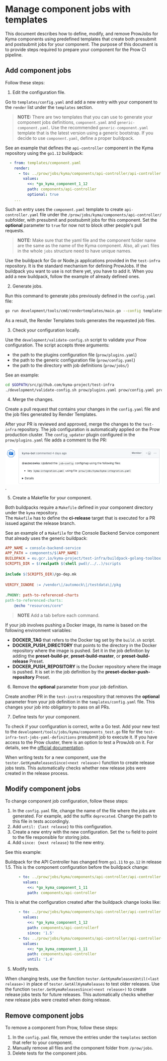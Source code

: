 # Manage component jobs with templates

This document describes how to define, modify, and remove ProwJobs for Kyma components using predefined templates that create both presubmit and postsubmit jobs for your component. The purpose of this document is to provide steps required to prepare your component for the Prow CI pipeline.

## Add component jobs

Follow these steps:

1. Edit the configuration file.

Go to `templates/config.yaml` and add a new entry with your component to the `render` list under the `templates` section.

>**NOTE:** There are two templates that you can use to generate your component jobs definitions, `component.yaml` and `generic-component.yaml`. Use the recommended `generic-component.yaml` template that is the latest version using a generic bootstrap. If you decide to use `component.yaml`, define a proper buildpack.  

See an example that defines the `api-controller` component in the Kyma repository using the `go1.12` buildpack:

```yaml
  - from: templates/component.yaml
    render:
      - to: ../prow/jobs/kyma/components/api-controller/api-controller.yaml
        values:
          <<: *go_kyma_component_1_12
          path: components/api-controller
          optional: true
    ...
```

Such an entry uses the `component.yaml` template to create `api-controller.yaml` file under the `/prow/jobs/kyma/components/api-controller/` subfolder, with presubmit and postsubmit jobs for this component. Set the **optional** parameter to `true` for now not to block other people's pull requests.

> **NOTE:** Make sure that the yaml file and the component folder name are the same as the name of the Kyma component. Also, all `yaml` files in the whole `jobs` structure need to have unique names.

Use the buildpack for Go or Node.js applications provided in the `test-infra` repository. It is the standard mechanism for defining ProwJobs. If the buildpack you want to use is not there yet, you have to add it. When you add a new buildpack, follow the example of already defined ones.

2. Generate jobs.

Run this command to generate jobs previously defined in the `config.yaml` file:

```bash
go run development/tools/cmd/rendertemplates/main.go --config templates/config.yaml
```

As a result, the Render Templates tools generates the requested job files.

3. Check your configuration locally.

Use the `development/validate-config.sh` script to validate your Prow configuration. The script accepts three arguments:

- the path to the plugins configuration file (`prow/plugins.yaml`)
- the path to the generic configuration file (`prow/config.yaml`)
- the path to the directory with job definitions (`prow/jobs/`)

See an example:

```bash
cd $GOPATH/src/github.com/kyma-project/test-infra
./development/validate-config.sh prow/plugins.yaml prow/config.yaml prow/jobs/
```

4. Merge the changes.

Create a pull request that contains your changes in the `config.yaml` file and the job files generated by Render Templates.

After your PR is reviewed and approved, merge the changes to the `test-infra` repository. The job configuration is automatically applied on the Prow production cluster. The `config_updater` plugin configured in the `prow/plugins.yaml` file adds a comment to the PR:

![msg](./assets/msg-updated-config.png).

5. Create a Makefile for your component.

Both buildpacks require a `Makefile` defined in your component directory under the `kyma` repository.  
The `Makefile` has to define the **ci-release** target that is executed for a PR issued against the release branch.

See an example of a `Makefile` for the Console Backend Service component that already uses the generic buildpack:

```Makefile
APP_NAME = console-backend-service
APP_PATH = components/$(APP_NAME)
BUILDPACK = eu.gcr.io/kyma-project/test-infra/buildpack-golang-toolbox:v20190930-d28d219
SCRIPTS_DIR = $(realpath $(shell pwd)/../..)/scripts

include $(SCRIPTS_DIR)/go-dep.mk

VERIFY_IGNORE := /vendor\|/automock\|/testdata\|/pkg

.PHONY: path-to-referenced-charts
path-to-referenced-charts:
	@echo "resources/core"

```

> **NOTE** Add a tab before each command.

If your job involves pushing a Docker image, its name is based on the following environment variables:

- **DOCKER_TAG** that refers to the Docker tag set by the `build.sh` script.
- **DOCKER_PUSH_DIRECTORY** that points to the directory in the Docker repository where the image is pushed. Set it in the job definition by adding the **preset-build-pr**, **preset-build-master**, or **preset-build-release** Preset.
- **DOCKER_PUSH_REPOSITORY** is the Docker repository where the image is pushed. It is set in the job definition by the **preset-docker-push-repository** Preset.

6. Remove the **optional** parameter from your job definition.

Create another PR in the `test-instra` respository that removes the **optional** parameter from your job definition in the `templates/config.yaml` file. This changes your job into obligatory to pass on all PRs.

7. Define tests for your component.

To check if your configuration is correct, write a Go test. Add your new test to the `development/tools/jobs/kyma/components_test.go` file for the `test-infra-test-jobs-yaml-definitions` presubmit job to execute it.
If you have access to the Prow cluster, there is an option to test a ProwJob on it. For details, see the [official documentation](https://github.com/kubernetes/test-infra/blob/master/prow/build_test_update.md#how-to-test-a-prowjob).

When writing tests for a new component, use the `tester.GetKymaReleasesSince(<next release>)` function to create release jobs tests. This automatically checks whether new release jobs were created in the release process.

## Modify component jobs

To change component job configuration, follow these steps:

1. In the `config.yaml` file, change the name of the file where the jobs are generated. For example, add the suffix `deprecated`. Change the path to this file in tests accordingly.
2. Add `until: {last release}` to this configuration.
3. Create a new entry with the new configuration. Set the `to` field to point to the file responsible for storing jobs.
4. Add `since: {next release}` to the new entry.

See this example:

Buildpack for the API Controller has changed from `go1.11` to `go.12` in release 1.5. This is the component configuration before the buildpack change:

```yaml
      - to: ../prow/jobs/kyma/components/api-controller/api-controller.yaml
        values:
          <<: *go_kyma_component_1_11
          path: components/api-controller
```

This is what the configuration created after the buildpack change looks like:

```yaml
      - to: ../prow/jobs/kyma/components/api-controller/api-controller.yaml
        values:
          <<: *go_kyma_component_1_12
          path: components/api-controllerf
          since: '1.5'
      - to: ../prow/jobs/kyma/components/api-controller/api-controller-go1.11.yaml
        values:
          <<: *go_kyma_component_1_11
          path: components/api-controller
          until: '1.4'
```

5. Modify tests.

When changing tests, use the function `tester.GetKymaReleasesUntil(<last release>)` in place of `tester.GetAllKymaReleases` to test older releases. Use the function `tester.GetKymaReleasesSince(<next release>)` to create release jobs tests for future releases. This automatically checks whether new release jobs were created when doing release.

## Remove component jobs

To remove a component from Prow, follow these steps:

1. In the `config.yaml` file, remove the entries under the `templates` section that refer to your component.
2. Manually remove all files and the component folder from `/prow/jobs`.
3. Delete tests for the component jobs.
